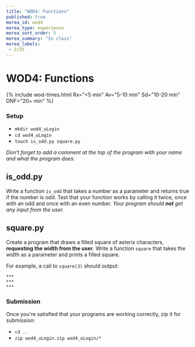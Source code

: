 ```yaml
---
title: "WOD4: Functions"
published: true
morea_id: wod4
morea_type: experience
morea_sort_order: 5
morea_summary: "In class"
morea_labels:
 - 2/25
---
```

# WOD4: Functions


{% include wod-times.html Rx="<5 min" Av="5-10 min" Sd="10-20 min" DNF="20+ min" %}

### Setup

  * `mkdir wod4_uLogin`
  * `cd wod4_uLogin`
  * `touch is_odd.py square.py`

*Don't forget to add a comment at the top of the program with your name and what the program does.*

## is_odd.py

Write a function `is_odd` that takes a number as a parameter and returns true if the number is odd. Test that your function works by calling it twice, once with an odd and once with an even number. *Your program should **not** get any input from the user.*

## square.py

Create a program that draws a filled square of asterix characters, **requesting the width from the user**. Write a function `square` that takes the width as a parameter and prints a filled square.

For example, a call to `square(3)` should output:

    ***
    ***
    ***

### Submission

Once you're satisfied that your programs are working correctly, zip it for submission:

  * `cd ..`
  * `zip wod4_uLogin.zip wod4_uLogin/*`


<!-- Started @ 11:35 -->